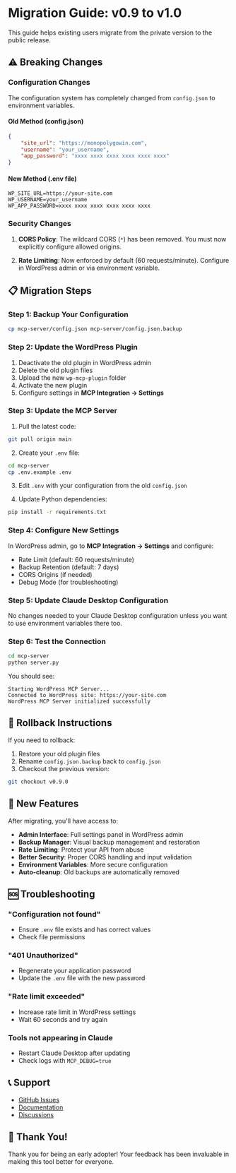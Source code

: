 # Migration Guide: v0.9 to v1.0

This guide helps existing users migrate from the private version to the public release.

## ⚠️ Breaking Changes

### Configuration Changes

The configuration system has completely changed from `config.json` to environment variables.

#### Old Method (config.json)
```json
{
    "site_url": "https://monopolygowin.com",
    "username": "your_username",
    "app_password": "xxxx xxxx xxxx xxxx xxxx xxxx"
}
```

#### New Method (.env file)
```env
WP_SITE_URL=https://your-site.com
WP_USERNAME=your_username
WP_APP_PASSWORD=xxxx xxxx xxxx xxxx xxxx xxxx
```

### Security Changes

1. **CORS Policy**: The wildcard CORS (`*`) has been removed. You must now explicitly configure allowed origins.

2. **Rate Limiting**: Now enforced by default (60 requests/minute). Configure in WordPress admin or via environment variable.

## 📋 Migration Steps

### Step 1: Backup Your Configuration

```bash
cp mcp-server/config.json mcp-server/config.json.backup
```

### Step 2: Update the WordPress Plugin

1. Deactivate the old plugin in WordPress admin
2. Delete the old plugin files
3. Upload the new `wp-mcp-plugin` folder
4. Activate the new plugin
5. Configure settings in **MCP Integration → Settings**

### Step 3: Update the MCP Server

1. Pull the latest code:
```bash
git pull origin main
```

2. Create your `.env` file:
```bash
cd mcp-server
cp .env.example .env
```

3. Edit `.env` with your configuration from the old `config.json`

4. Update Python dependencies:
```bash
pip install -r requirements.txt
```

### Step 4: Configure New Settings

In WordPress admin, go to **MCP Integration → Settings** and configure:

- Rate Limit (default: 60 requests/minute)
- Backup Retention (default: 7 days)
- CORS Origins (if needed)
- Debug Mode (for troubleshooting)

### Step 5: Update Claude Desktop Configuration

No changes needed to your Claude Desktop configuration unless you want to use environment variables there too.

### Step 6: Test the Connection

```bash
cd mcp-server
python server.py
```

You should see:
```
Starting WordPress MCP Server...
Connected to WordPress site: https://your-site.com
WordPress MCP Server initialized successfully
```

## 🔄 Rollback Instructions

If you need to rollback:

1. Restore your old plugin files
2. Rename `config.json.backup` back to `config.json`
3. Checkout the previous version:
```bash
git checkout v0.9.0
```

## 📝 New Features

After migrating, you'll have access to:

- **Admin Interface**: Full settings panel in WordPress admin
- **Backup Manager**: Visual backup management and restoration
- **Rate Limiting**: Protect your API from abuse
- **Better Security**: Proper CORS handling and input validation
- **Environment Variables**: More secure configuration
- **Auto-cleanup**: Old backups are automatically removed

## 🆘 Troubleshooting

### "Configuration not found"
- Ensure `.env` file exists and has correct values
- Check file permissions

### "401 Unauthorized"
- Regenerate your application password
- Update the `.env` file with the new password

### "Rate limit exceeded"
- Increase rate limit in WordPress settings
- Wait 60 seconds and try again

### Tools not appearing in Claude
- Restart Claude Desktop after updating
- Check logs with `MCP_DEBUG=true`

## 📞 Support

- [GitHub Issues](https://github.com/yourusername/wordpress-mcp/issues)
- [Documentation](https://github.com/yourusername/wordpress-mcp/wiki)
- [Discussions](https://github.com/yourusername/wordpress-mcp/discussions)

## 🎉 Thank You!

Thank you for being an early adopter! Your feedback has been invaluable in making this tool better for everyone.
